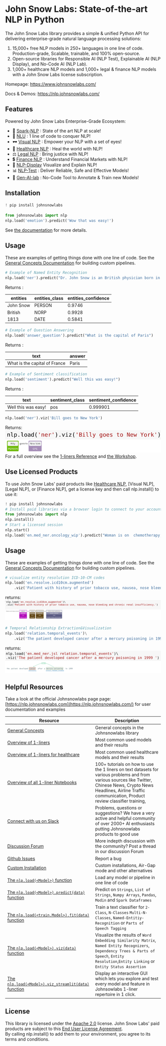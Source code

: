 # John Snow Labs: State-of-the-art NLP in Python

The John Snow Labs library provides a simple & unified Python API for delivering enterprise-grade natural language processing solutions:
1. 15,000+ free NLP models in 250+ languages in one line of code. Production-grade, Scalable, trainable, and 100% open-source.
2. Open-source libraries for Responsible AI (NLP Test), Explainable AI (NLP Display), and No-Code AI (NLP Lab).
3. 1,000+ healthcare NLP models and 1,000+ legal & finance NLP models with a John Snow Labs license subscription.

Homepage: https://www.johnsnowlabs.com/

Docs & Demos: https://nlp.johnsnowlabs.com/


## Features

Powered by John Snow Labs Enterprise-Grade Ecosystem:

- 🚀 [Spark-NLP](https://www.johnsnowlabs.com/spark-nlp/) :  State of the art NLP at scale!
- 🤖 [NLU](https://github.com/JohnSnowLabs/nlu) : 1 line of code to conquer NLP!
- 🕶 [Visual NLP](https://www.johnsnowlabs.com/visual-nlp/) : Empower your NLP with a set of eyes!
- 💊 [Healthcare NLP](https://www.johnsnowlabs.com/healthcare-nlp/) :  Heal the world with NLP!
- ⚖ [Legal NLP](https://www.johnsnowlabs.com/legal-nlp/) : Bring justice with NLP!
- 💲 [Finance NLP](https://www.johnsnowlabs.com/finance-nlp/) : Understand Financial Markets with NLP!
- 🎨 [NLP-Display](https://github.com/JohnSnowLabs/spark-nlp-display)  Visualize and Explain NLP!
- 📊 [NLP-Test](https://github.com/JohnSnowLabs/nlptest) : Deliver Reliable, Safe and Effective Models!
- 🔬 [Gen-AI-lab](https://www.johnsnowlabs.com/generative-ai-healthcare/) : No-Code Tool to Annotate & Train new Models!

## Installation

```python
! pip install johnsnowlabs

from johnsnowlabs import nlp
nlp.load('emotion').predict('Wow that was easy!')

```

See [the documentation](https://nlp.johnsnowlabs.com/docs/en/install) for more details.



## Usage

These are examples of getting things done with one line of code.
See the [General Concepts Documentation](https://nlp.johnsnowlabs.com/docs/en/concepts) for building custom pipelines.

```python
# Example of Named Entity Recognition
nlp.load('ner').predict("Dr. John Snow is an British physician born in 1813")
```

Returns :

| entities  | entities_class | entities_confidence | 
|-----------|----------------|:--------------------|
| John Snow | PERSON         | 0.9746              | 
| British   | NORP           | 0.9928              | 
| 1813      | DATE           | 0.5841              | 

```python
# Example of Question Answering 
nlp.load('answer_question').predict("What is the capital of Paris")
```

Returns :

| text                          | answer | 
|-------------------------------|--------|
| What is the capital of France | Paris  | 

```python
# Example of Sentiment classification
nlp.load('sentiment').predict("Well this was easy!")
```

Returns :

| text                | sentiment_class | sentiment_confidence | 
|---------------------|-----------------|:---------------------|
| Well this was easy! | pos             | 0.999901             | 


```python
nlp.load('ner').viz('Bill goes to New York')
```
Returns:    
![ner_viz_opensource](docs/assets/images/readme/ner_viz_opensource.png)
For a full overview see the [1-liners Reference](https://nlp.johnsnowlabs.com/docs/en/examples) and [the Workshop](https://github.com/JohnSnowLabs/spark-nlp-workshop).


## Use Licensed Products

To use John Snow Labs' paid products like [Healthcare NLP](https://www.johnsnowlabs.com/healthcare-nlp), [Visual NLP], [Legal NLP], or [Finance NLP], get a license key and then call nlp.install() to use it:



```python
! pip install johnsnowlabs
# Install paid libraries via a browser login to connect to your account
from johnsnowlabs import nlp
nlp.install()
# Start a licensed session
nlp.start()
nlp.load('en.med_ner.oncology_wip').predict("Woman is on  chemotherapy, carboplatin 300 mg/m2.")
```

## Usage 

These are examples of getting things done with one line of code.
See the [General Concepts Documentation](https://nlp.johnsnowlabs.com/docs/en/concepts) for building custom pipelines.


```python
# visualize entity resolution ICD-10-CM codes 
nlp.load('en.resolve.icd10cm.augmented')
    .viz('Patient with history of prior tobacco use, nausea, nose bleeding and chronic renal insufficiency.')
```
returns:        
![ner_viz_opensource](docs/assets/images/readme/ner_viz_oncology.png)



```python
# Temporal Relationship Extraction&Visualization
nlp.load('relation.temporal_events')\
    .viz('The patient developed cancer after a mercury poisoning in 1999 ')
```
returns:
![relationv_viz](docs/assets/images/readme/relationv_viz.png)

## Helpful Resources
Take a look at the official Johnsnowlabs page page: [https://nlp.johnsnowlabs.com](https://nlp.johnsnowlabs.com/)  for user documentation and examples


| Resource                                                                                                            |                                Description|
|----------------------------------------------------------------------------------------------------------------------|-------------------------------------------|
| [General Concepts](https://nlu.johnsnowlabs.com/docs/en/concepts)                                                    | General concepts in the Johnsnowlabs library
| [Overview of 1-liners](https://nlu.johnsnowlabs.com/docs/en/examples)                                                | Most common used models and their results
| [Overview of 1-liners for healthcare](https://nlu.johnsnowlabs.com/docs/en/examples_hc)                              | Most common used healthcare models and their results 
| [Overview of all 1-liner Notebooks](https://nlu.johnsnowlabs.com/docs/en/notebooks)                                  | 100+ tutorials on how to use the 1 liners on text datasets for various problems and from various sources like Twitter, Chinese News, Crypto News Headlines, Airline Traffic communication, Product review classifier training,
| [Connect with us on Slack](https://join.slack.com/t/spark-nlp/shared_invite/zt-lutct9gm-kuUazcyFKhuGY3_0AMkxqA)      | Problems, questions or suggestions? We have a  very active and helpful community of over 2000+ AI enthusiasts putting Johnsnowlabs products to good use
| [Discussion Forum](https://github.com/JohnSnowLabs/spark-nlp/discussions)                                            | More indepth discussion with the community? Post a thread in our discussion Forum
| [Github Issues](https://github.com/JohnSnowLabs/nlu/issues)                                                          | Report a bug
| [Custom Installation](https://nlu.johnsnowlabs.com/docs/en/install_advanced)                                         | Custom installations, Air-Gap mode and other alternatives   
| [The `nlp.load(<Model>)` function](https://nlu.johnsnowlabs.com/docs/en/load_api)                                    | Load any model or pipeline in one line of code
| [The `nlp.load(<Model>).predict(data)`  function](https://nlu.johnsnowlabs.com/docs/en/predict_api)                  | Predict on  `Strings`, `List of Strings`, `Numpy Arrays`, `Pandas`, `Modin` and  `Spark Dataframes`
| [The `nlp.load(<train.Model>).fit(data)`  function](https://nlu.johnsnowlabs.com/docs/en/training)                   | Train a text classifier for  `2-Class`, `N-Classes` `Multi-N-Classes`, `Named-Entitiy-Recognition` or `Parts of Speech Tagging`
| [The `nlp.load(<Model>).viz(data)`  function](https://nlu.johnsnowlabs.com/docs/en/viz_examples)                     | Visualize the results of `Word Embedding Similarity Matrix`, `Named Entity Recognizers`, `Dependency Trees & Parts of Speech`, `Entity Resolution`,`Entity Linking` or `Entity Status Assertion` 
| [The `nlp.load(<Model>).viz_streamlit(data)`  function](https://nlu.johnsnowlabs.com/docs/en/streamlit_viz_examples) | Display an interactive GUI which lets you explore and test every model and feature in Johnsowlabs 1-liner repertoire in 1 click.


## License
This library is licensed under the [Apache 2.0](https://github.com/JohnSnowLabs/johnsnowlabs/blob/main/LICENSE) license.
John Snow Labs' paid products are subject to this [End User License Agreement](https://www.johnsnowlabs.com/health-nlp-spark-ocr-libraries-eula/).        
By calling nlp.install() to add them to your environment, you agree to its terms and conditions.


